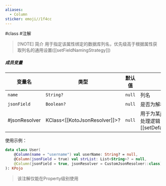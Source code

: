 ```yaml
---
aliases:
  - Column
sticker: emoji//1f4cc
---
```

#class #注解 

> [!NOTE] 简介
> 用于指定该属性绑定的数据库列名，优先级高于根据属性获取列名的通用设置([[setFieldNamingStrategy]])

##### 成员变量

| 变量名           | 类型                            | 默认值    | 解释                                                 |
| ------------- | ----------------------------- | ------ | -------------------------------------------------- |
| `name`        | `String?`                     | `null` | 列名                                                 |
| `jsonField`   | `Boolean?`                    | `null` | 是否为解析JSON列                                         |
| #jsonResolver | KClass<[[KotoJsonResolver]]>? | `null` | 用于为某json列提供单独的处理逻辑，优先级高于[[setDefaultJsonResolver]] |

使用示例：
```kotlin
data class User(
	@Column(name = "username") val userName: String? = null,
	@Column(jsonField = true) val strList: List<String>? = null,
	@Column(jsonField = true, jsonResolver = CustomJsonResolver::class) val userList: List<User>? = null
): KPojo
```

>该注解仅能在Property级别使用